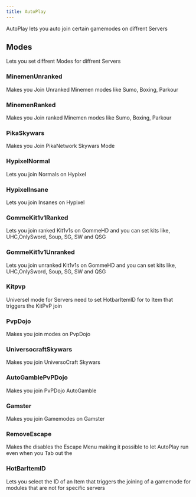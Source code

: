 ```yaml
---
title: AutoPlay
---
```

AutoPlay lets you auto join certain gamemodes on diffrent Servers

## Modes
Lets you set diffrent Modes for diffrent Servers

### MinemenUnranked
Makes you Join Unranked Minemen modes like Sumo, Boxing, Parkour

### MinemenRanked
Makes you Join ranked Minemen modes like Sumo, Boxing, Parkour

### PikaSkywars
Makes you Join PikaNetwork Skywars Mode

### HypixelNormal
Lets you join Normals on Hypixel

### HypixelInsane
Lets you join Insanes on Hypixel

### GommeKit1v1Ranked
Lets you join ranked Kit1v1s on GommeHD and you can set kits like, UHC,OnlySword, Soup, SG, SW and QSG

### GommeKit1v1Unranked
Lets you join unranked Kit1v1s on GommeHD and you can set kits like, UHC,OnlySword, Soup, SG, SW and QSG

### Kitpvp
Universel mode for Servers need to set HotbarItemID for to Item that triggers the KitPvP join

### PvpDojo
Makes you join modes on PvpDojo

### UniversocraftSkywars
Makes you join UniversoCraft Skywars

### AutoGamblePvPDojo
Makes you join PvPDojo AutoGamble

### Gamster
Makes you join Gamemodes on Gamster

### RemoveEscape
Makes the disables the Escape Menu making it possible to let AutoPlay run even when you Tab out the 

### HotBarItemID
Lets you select the ID of an Item that triggers the joining of a gamemode for modules that are not for specific servers